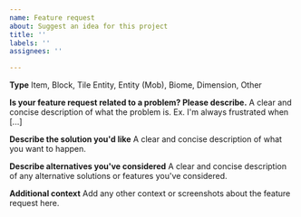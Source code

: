 ```yaml
---
name: Feature request
about: Suggest an idea for this project
title: ''
labels: ''
assignees: ''

---
```


**Type**
Item, Block, Tile Entity, Entity (Mob), Biome, Dimension, Other

**Is your feature request related to a problem? Please describe.**
A clear and concise description of what the problem is. Ex. I'm always frustrated when [...]

**Describe the solution you'd like**
A clear and concise description of what you want to happen.

**Describe alternatives you've considered**
A clear and concise description of any alternative solutions or features you've considered.

**Additional context**
Add any other context or screenshots about the feature request here.
